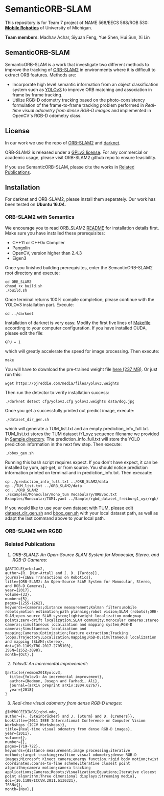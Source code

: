 # SemanticORB-SLAM

This repository is for Team 7 project of NAME 568/EECS 568/ROB 530: [__Mobile Robotics__](http://robots.engin.umich.edu/mobilerobotics/) of University of Michigan.

__Team members__: Madhav Achar, Siyuan Feng, Yue Shen, Hui Sun, Xi Lin

## SemanticORB-SLAM
 SemanticORB-SLAM is a work that investigate two different methods to improve the tracking of [ORB-SLAM2](https://github.com/raulmur/ORB_SLAM2) in environments where it is difficult to extract ORB features. Methods are:
 * Incorporate high level semantic information from an object classification system such as [YOLOv3](https://pjreddie.com/darknet/yolo/) to improve ORB matching and association in frame by frame tracking. 
 * Utilize RGB-D odometry tracking based on the photo-consistency formulation of the frame-to-frame tracking problem performed in <cite>Real-time visual odometry from dense RGB-D images</cite> and implemented in OpenCV's RGB-D odometry class.

 ## License
 In our work we use the repo of [ORB-SLAM2](https://github.com/raulmur/ORB_SLAM2) and [darknet](https://github.com/pjreddie/darknet).

ORB-SLAM2 is released under a [GPLv3 license](https://github.com/raulmur/ORB_SLAM2/blob/master/License-gpl.txt). For any commercial or academic usage, please visit ORB-SLAM2 github repo to ensure feasibility.

If you use SemanticORB-SLAM, please cite the works in [Related Publications](#related-publications).


## Installation
For darknet and ORB-SLAM2, please install them separately. Our work has been tested on __Ubuntu 16.04__.

### ORB-SLAM2 with Semantics
We encourage you to read ORB_SLAM2 [README](./ORB_SLAM2/README.md) for installation details first. Make sure you have installed these prerequisites:
* C++11 or C++0x Compiler
* Pangolin
* OpenCV, version higher than 2.4.3
* Eigen3

Once you finished building prerequisites, enter the SemanticORB-SLAM2 root directory and execute:
```
cd ORB_SLAM2
chmod +x build.sh
./build.sh
```

Once terminal returns 100% compile completion, please continue with the YOLOv3 installation part. Execute:
```
cd ../darknet
```

Installation of darknet is very easy. Modify the first five lines of [Makefile](./darknet/Makefile) according to your computer configuration. If you have installed CUDA, please edit the file:
```
GPU = 1
```
which will greatly accelerate the speed for image processing. Then execute:
```
make
```
You will have to download the pre-trained weight file [here (237 MB)](https://pjreddie.com/media/files/yolov3.weights). Or just run this:
```
wget https://pjreddie.com/media/files/yolov3.weights
```
Then run the detector to verify installation success:
```
./darknet detect cfg/yolov3.cfg yolov3.weights data/dog.jpg
```
Once you get a successfully printed out predict image, execute:
```
./dataset_dir_gen.sh
```
which will generate a TUM_list.txt and an empty prediction_info_full.txt. TUM_list.txt stores the TUM dataset fr1_xyz sequence filename we provided in [Sample directory](./Sample/). The prediction_info_full.txt will store the YOLO prediction information in the next few step. Then execute:
```
./bbox_gen.sh
```
Running this bash script requires expect. If you don't have expect, it can be installed by yum, apt-get, or from source. You should notice prediction information printed on terminal and in prediction_info.txt. Then execaute:
```
cp ./prediction_info_full.txt ../ORB_SLAM2/data
cp ./TUM_list.txt ../ORB_SLAM2/data
cd ../ORB_SLAM2
./Examples/Monocular/mono_tum Vocabulary/ORBvoc.txt Examples/Monocular/TUM1.yaml ../Sample/rgbd_dataset_freiburg1_xyz/rgb/
```

If you would like to use your own dataset with TUM, please edit [dataset_dir_gen.sh](./darknet/dataset_dir_gen.sh) and [bbox_gen.sh](./darknet/bbox_gen.sh) with your local dataset path, as well as adapt the last command above to your local path.

### ORB-SLAM2 with RGBD



 ### Related Publications
 1. <cite>ORB-SLAM2: An Open-Source SLAM System for Monocular, Stereo, and RGB-D Cameras</cite>:
 ```
@ARTICLE{orbslam2, 
author={R. {Mur-Artal} and J. D. {Tardos}}, 
journal={IEEE Transactions on Robotics}, 
title={ORB-SLAM2: An Open-Source SLAM System for Monocular, Stereo, and RGB-D Cameras}, 
year={2017}, 
volume={33}, 
number={5}, 
pages={1255-1262}, 
keywords={cameras;distance measurement;Kalman filters;mobile robots;motion estimation;path planning;robot vision;SLAM (robots);ORB-SLAM;open-source SLAM system;lightweight localization mode;map points;zero-drift localization;SLAM community;monocular cameras;stereo cameras;simultaneous localization and mapping system;RGB-D cameras;Simultaneous localization and mapping;Cameras;Optimization;Feature extraction;Tracking loops;Trajectory;Localization;mapping;RGB-D;simultaneous localization and mapping (SLAM);stereo}, 
doi={10.1109/TRO.2017.2705103}, 
ISSN={1552-3098}, 
month={Oct},}
 ```
 2. <cite>Yolov3: An incremental improvement</cite>:
```
@article{redmon2018yolov3,
  title={Yolov3: An incremental improvement},
  author={Redmon, Joseph and Farhadi, Ali},
  journal={arXiv preprint arXiv:1804.02767},
  year={2018}
}
```

 3. <cite>Real-time visual odometry from dense RGB-D images</cite>:
 ```
 @INPROCEEDINGS{rgbd-odo, 
author={F. {Steinbrücker} and J. {Sturm} and D. {Cremers}}, 
booktitle={2011 IEEE International Conference on Computer Vision Workshops (ICCV Workshops)}, 
title={Real-time visual odometry from dense RGB-D images}, 
year={2011}, 
volume={}, 
number={}, 
pages={719-722}, 
keywords={distance measurement;image processing;iterative methods;target tracking;realtime visual odometry;dense RGB-D images;Microsoft Kinect camera;energy function;rigid body motion;twist coordinates;coarse-to-fine scheme;iterative closest point algorithm;camera motion;camera tracking applications;Cameras;Robots;Visualization;Equations;Iterative closest point algorithm;Three dimensional displays;Streaming media}, 
doi={10.1109/ICCVW.2011.6130321}, 
ISSN={}, 
month={Nov},}
 ```

